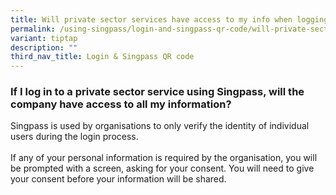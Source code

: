 ```yaml
---
title: Will private sector services have access to my info when logging in?
permalink: /using-singpass/login-and-singpass-qr-code/will-private-sector-services-have-access/
variant: tiptap
description: ""
third_nav_title: Login & Singpass QR code
---
```

<h3>If I log in to a private sector service using Singpass, will the company have access to all my information?</h3>
<p>Singpass is used by organisations to only verify the identity of individual
users during the login process.
<br>
<br>If any of your personal information is required by the organisation, you
will be prompted with a screen, asking for your consent. You will need
to give your consent before your information will be shared.</p>